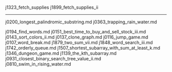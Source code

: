 j1323_fetch_supplies
j1899_fetch_supplies_ii

---

j0200_longest_palindromic_substring.md
j0363_trapping_rain_water.md

j0194_find_words.md
j0151_best_time_to_buy_and_sell_stock_iii.md
j0143_sort_colors_ii.md
j0137_clone_graph.md
j0116_jump_game.md
j0107_word_break.md
j1879_two_sum_vii.md
j1848_word_search_iii.md
j1742_orderly_queue.md
j1507_shortest_subarray_with_sum_at_least_k.md
j1346_dungeon_game.md
j1139_the_kth_subarray.md
j0931_closest_binary_search_tree_value_ii.md
j0810_swim_in_rising_water.md
